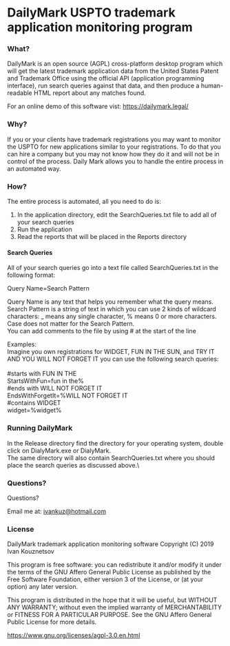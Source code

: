 # DailyMark USPTO trademark application monitoring program
### What?
DailyMark is an open source (AGPL) cross-platform desktop program which will get the latest trademark application data from the United States Patent and Trademark Office using the official API (application programming interface), run search queries against that data, and then produce a human-readable HTML report about any matches found.

For an online demo of this software vist: https://dailymark.legal/

### Why?
If you or your clients have trademark registrations you may want to monitor the USPTO for new applications similar to your registrations. To do that you can hire a company but you may not know how they do it and will not be in control of the process. 
Daily Mark allows you to handle the entire process in an automated way.

### How?
The entire process is automated, all you need to do is:
1. In the application directory, edit the SearchQueries.txt file to add all of your search queries 
2. Run the application
3. Read the reports that will be placed in the Reports directory

#### Search Queries
All of your search queries go into a text file called SearchQueries.txt in the following format:

Query Name=Search Pattern

Query Name is any text that helps you remember what the query means.\
Search Pattern is a string of text in which you can use 2 kinds of wildcard characters: _ means any single character, % means 0 or more characters.\
Case does not matter for the Search Pattern.\
You can add comments to the file by using # at the start of the line

Examples:\
Imagine you own registrations for WIDGET, FUN IN THE SUN, and TRY IT AND YOU WILL NOT FORGET IT you can use the following search queries:\
\
#starts with FUN IN THE\
StartsWithFun=fun in the%\
#ends with WILL NOT FORGET IT\
EndsWithForgetIt=%WILL NOT FORGET IT\
#contains WIDGET\
widget=%widget%

### Running DailyMark
In the Release directory find the directory for your operating system, double click on DialyMark.exe or DialyMark.\
The same directory will also contain SearchQueries.txt where you should place the search queries as discussed above.\



### Questions?

Questions?

Email me at: ivankuz@hotmail.com

### License

DailyMark trademark application monitoring software
Copyright (C) 2019  Ivan Kouznetsov

This program is free software: you can redistribute it and/or modify
it under the terms of the GNU Affero General Public License as
published by the Free Software Foundation, either version 3 of the
License, or (at your option) any later version.

This program is distributed in the hope that it will be useful,
but WITHOUT ANY WARRANTY; without even the implied warranty of
MERCHANTABILITY or FITNESS FOR A PARTICULAR PURPOSE.  See the
GNU Affero General Public License for more details.

https://www.gnu.org/licenses/agpl-3.0.en.html


